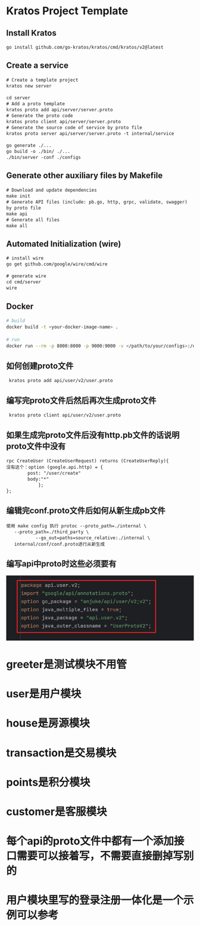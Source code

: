 # Kratos Project Template

## Install Kratos
```
go install github.com/go-kratos/kratos/cmd/kratos/v2@latest
```
## Create a service
```
# Create a template project
kratos new server

cd server
# Add a proto template
kratos proto add api/server/server.proto
# Generate the proto code
kratos proto client api/server/server.proto
# Generate the source code of service by proto file
kratos proto server api/server/server.proto -t internal/service

go generate ./...
go build -o ./bin/ ./...
./bin/server -conf ./configs
```
## Generate other auxiliary files by Makefile
```
# Download and update dependencies
make init
# Generate API files (include: pb.go, http, grpc, validate, swagger) by proto file
make api
# Generate all files
make all
```
## Automated Initialization (wire)
```
# install wire
go get github.com/google/wire/cmd/wire

# generate wire
cd cmd/server
wire
```

## Docker
```bash
# build
docker build -t <your-docker-image-name> .

# run
docker run --rm -p 8000:8000 -p 9000:9000 -v </path/to/your/configs>:/data/conf <your-docker-image-name>
```

## 如何创建proto文件
     kratos proto add api/user/v2/user.proto

## 编写完proto文件后然后再次生成proto文件
     kratos proto client api/user/v2/user.proto

## 如果生成完proto文件后没有http.pb文件的话说明proto文件中没有
    rpc CreateUser (CreateUserRequest) returns (CreateUserReply){
	没有这个：option (google.api.http) = {
			post: "/user/create"
			body:"*"
				};
	};

## 编辑完conf.proto文件后如何从新生成pb文件
    使用 make config 执行 protoc --proto_path=./internal \
       --proto_path=./third_party \
               --go_out=paths=source_relative:./internal \
       internal/conf/conf.proto进行从新生成

## 编写api中proto时这些必须要有

![img.png](img.png)

# greeter是测试模块不用管
# user是用户模块
# house是房源模块
# transaction是交易模块
# points是积分模块
# customer是客服模块
# 每个api的proto文件中都有一个添加接口需要可以接着写，不需要直接删掉写别的
# 用户模块里写的登录注册一体化是一个示例可以参考